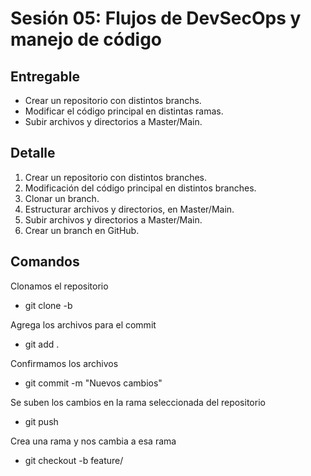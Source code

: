# Sesión 05: Flujos de DevSecOps y manejo de código

## Entregable

* Crear un repositorio con distintos branchs.
* Modificar el código principal en distintas ramas.
* Subir archivos y directorios a Master/Main.

## Detalle

1. Crear un repositorio con distintos branches.
2. Modificación del código principal en distintos branches.
3. Clonar un branch. 
4. Estructurar archivos y directorios, en Master/Main.
5. Subir archivos y directorios a Master/Main.
6. Crear un branch en GitHub.

## Comandos

Clonamos el repositorio
* git clone -b <rama> <repositorio>

Agrega los archivos para el commit
* git add .

Confirmamos los archivos
* git commit -m "Nuevos cambios"

Se suben los cambios en la rama seleccionada del repositorio
* git push <rama>

Crea una rama y nos cambia a esa rama
* git checkout -b feature/<ramaNueva>